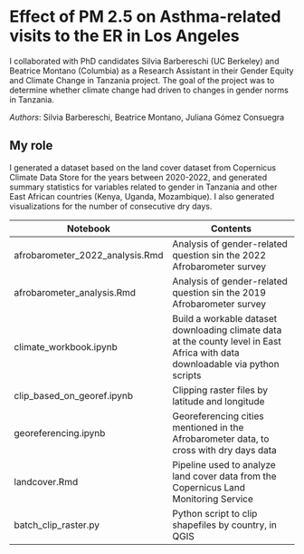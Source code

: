 # Effect of PM 2.5 on Asthma-related visits to the ER in Los Angeles

I collaborated with PhD candidates Silvia Barbereschi (UC Berkeley) and Beatrice Montano (Columbia) as a Research Assistant in their Gender Equity and Climate Change in Tanzania project. The goal of the project was to determine whether climate change had driven to changes in gender norms in Tanzania. 

*Authors*: Silvia Barbereschi, Beatrice Montano, Juliana Gómez Consuegra

## My role 
I generated a dataset based on the land cover dataset from Copernicus Climate Data Store for the years between 2020-2022, and generated summary statistics for variables related to gender in Tanzania and other East African countries (Kenya, Uganda, Mozambique). I also generated visualizations for the number of consecutive dry days.



|Notebook|Contents|
|---|---|
|afrobarometer_2022_analysis.Rmd| Analysis of gender-related question sin the 2022 Afrobarometer survey|
|afrobarometer_analysis.Rmd| Analysis of gender-related question sin the 2019 Afrobarometer survey|
|climate_workbook.ipynb|Build a workable dataset downloading climate data at the county level in East Africa with data downloadable via python scripts|
|clip_based_on_georef.ipynb|Clipping raster files by latitude and longitude|
|georeferencing.ipynb|Georeferencing cities mentioned in the Afrobarometer data, to cross with dry days data|
|landcover.Rmd| Pipeline used to analyze land cover data from the Copernicus Land Monitoring Service|
|batch_clip_raster.py|Python script to clip shapefiles by country, in QGIS|


